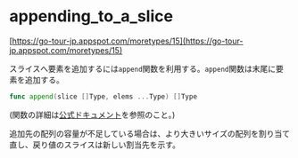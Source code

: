 # appending_to_a_slice

[https://go-tour-jp.appspot.com/moretypes/15](https://go-tour-jp.appspot.com/moretypes/15)

スライスへ要素を追加するには`append`関数を利用する。`append`関数は末尾に要素を追加する。

```go
func append(slice []Type, elems ...Type) []Type
```

(関数の詳細は[公式ドキュメント](https://golang.org/pkg/builtin/#append)を参照のこと。)

追加先の配列の容量が不足している場合は、より大きいサイズの配列を割り当て直し、戻り値のスライスは新しい割当先を示す。
